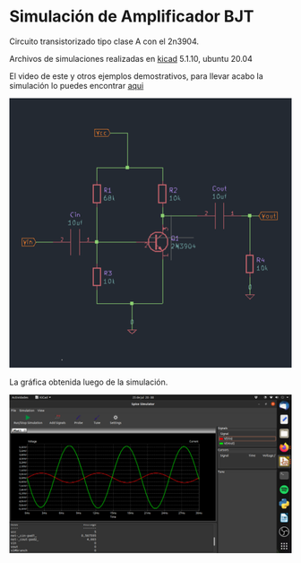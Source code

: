 # Simulación de Amplificador BJT

Circuito transistorizado tipo clase A con el 2n3904. 

Archivos de simulaciones realizadas en [kicad](https://www.kicad.org/) 5.1.10, ubuntu 20.04

El video de este y otros ejemplos demostrativos, para llevar acabo la simulación lo puedes encontrar [aqui](https://www.instagram.com/tv/CQ2EBX4ALtt/?utm_source=ig_web_copy_link)

![alt text](https://github.com/jlaica/amp_bjt_claseA/blob/main/circuit_2n3904.png)

La gráfica obtenida luego de la simulación.

![alt text](https://github.com/jlaica/amp_bjt_claseA/blob/main/grafica_bjt.png)
